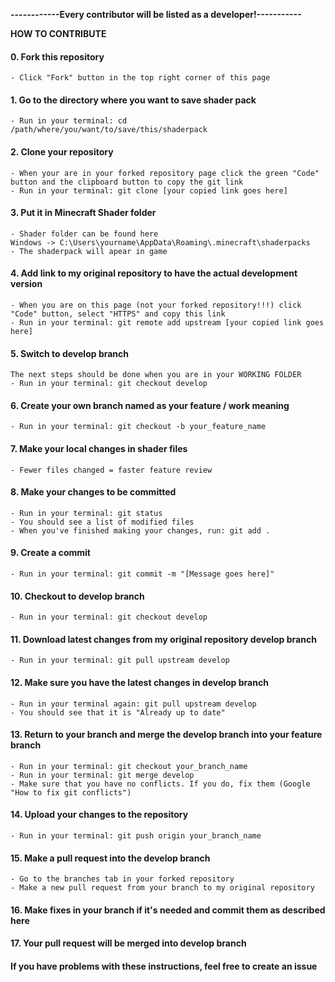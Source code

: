 **------------Every contributor will be listed as a developer!-----------**

**HOW TO CONTRIBUTE**

#### 0. Fork this repository
    - Click "Fork" button in the top right corner of this page
#### 1. Go to the directory where you want to save shader pack
    - Run in your terminal: cd /path/where/you/want/to/save/this/shaderpack
#### 2. Clone your repository 
    - When your are in your forked repository page click the green "Code" button and the clipboard button to copy the git link
    - Run in your terminal: git clone [your copied link goes here]
#### 3. Put it in Minecraft Shader folder 
    - Shader folder can be found here
    Windows -> C:\Users\yourname\AppData\Roaming\.minecraft\shaderpacks
    - The shaderpack will apear in game
#### 4. Add link to my original repository to have the actual development version
    - When you are on this page (not your forked repository!!!) click "Code" button, select "HTTPS" and copy this link
    - Run in your terminal: git remote add upstream [your copied link goes here]
#### 5. Switch to develop branch
    The next steps should be done when you are in your WORKING FOLDER 
    - Run in your terminal: git checkout develop
#### 6. Create your own branch named as your feature / work meaning
    - Run in your terminal: git checkout -b your_feature_name
#### 7. Make your local changes in shader files
    - Fewer files changed = faster feature review
#### 8. Make your changes to be committed 
    - Run in your terminal: git status
    - You should see a list of modified files
    - When you've finished making your changes, run: git add .
#### 9. Create a commit 
    - Run in your terminal: git commit -m "[Message goes here]"
#### 10. Checkout to develop branch 
    - Run in your terminal: git checkout develop
#### 11. Download latest changes from my original repository develop branch
    - Run in your terminal: git pull upstream develop
#### 12. Make sure you have the latest changes in develop branch
    - Run in your terminal again: git pull upstream develop
    - You should see that it is "Already up to date"
#### 13. Return to your branch and merge the develop branch into your feature branch
    - Run in your terminal: git checkout your_branch_name
    - Run in your terminal: git merge develop
    - Make sure that you have no conflicts. If you do, fix them (Google "How to fix git conflicts")
#### 14. Upload your changes to the repository
    - Run in your terminal: git push origin your_branch_name
#### 15. Make a pull request into the develop branch 
    - Go to the branches tab in your forked repository
    - Make a new pull request from your branch to my original repository
#### 16. Make fixes in your branch if it's needed and commit them as described here
#### 17. Your pull request will be merged into develop branch

#### If you have problems with these instructions, feel free to create an issue ####
